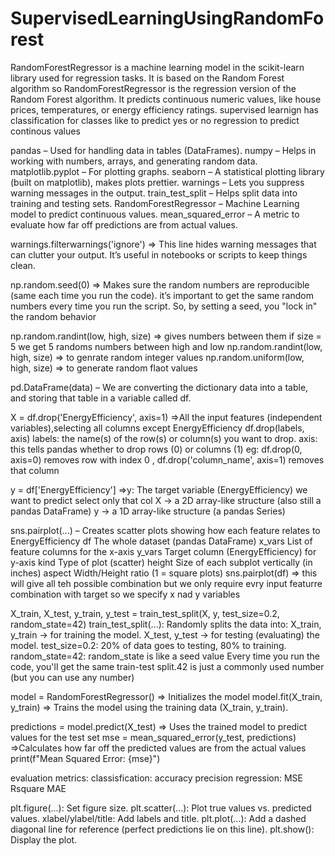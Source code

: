 # SupervisedLearningUsingRandomForest
RandomForestRegressor is a machine learning model in the scikit-learn library used for regression tasks.
It is based on the Random Forest algorithm so RandomForestRegressor is the regression version of the Random Forest algorithm. It predicts continuous numeric values, like house prices, temperatures, or energy efficiency ratings. supervised learnign has classification for classes like to predict yes or no regression to predict continous values

pandas – Used for handling data in tables (DataFrames).
numpy – Helps in working with numbers, arrays, and generating random data.
matplotlib.pyplot – For plotting graphs.
seaborn – A statistical plotting library (built on matplotlib), makes plots prettier.
warnings – Lets you suppress warning messages in the output.
train_test_split – Helps split data into training and testing sets.
RandomForestRegressor – Machine Learning model to predict continuous values.
mean_squared_error – A metric to evaluate how far off predictions are from actual values.

warnings.filterwarnings('ignore') => This line hides warning messages that can clutter your output. It’s useful in notebooks or scripts to keep things clean.

np.random.seed(0) => Makes sure the random numbers are reproducible (same each time you run the code).
it’s important to get the same random numbers every time you run the script.
So, by setting a seed, you "lock in" the random behavior

np.random.randint(low, high, size) => gives numbers between them if size = 5 we get 5 randoms numbers between high and low
np.random.randint(low, high, size) => to genrate random integer values
np.random.uniform(low, high, size) => to generate random flaot values

pd.DataFrame(data) – We are converting the dictionary data into a table, and storing that table in a variable called df.

X = df.drop('EnergyEfficiency', axis=1) =>All the input features (independent variables),selecting all columns except EnergyEfficiency
df.drop(labels, axis)
labels: the name(s) of the row(s) or column(s) you want to drop.
axis: this tells pandas whether to drop rows (0) or columns (1)
eg:  df.drop(0, axis=0) removes row with index 0 , df.drop('column_name', axis=1) removes that column

y = df['EnergyEfficiency'] =>y: The target variable (EnergyEfficiency) we want to predict select only that col
X → a 2D array-like structure (also still a pandas DataFrame)
y → a 1D array-like structure (a pandas Series)

sns.pairplot(...) – Creates scatter plots showing how each feature relates to EnergyEfficiency
df	The whole dataset (pandas DataFrame)
x_vars	List of feature columns for the x-axis
y_vars	Target column (EnergyEfficiency) for y-axis
kind	Type of plot (scatter)
height	Size of each subplot vertically (in inches)
aspect	Width/Height ratio (1 = square plots)
sns.pairplot(df) => this will give all teh possible combination but we only require evry input featurre combination with target so we specify x nad y variables

X_train, X_test, y_train, y_test = train_test_split(X, y, test_size=0.2, random_state=42)
train_test_split(...): Randomly splits the data into:
X_train, y_train → for training the model.
X_test, y_test → for testing (evaluating) the model.
test_size=0.2: 20% of data goes to testing, 80% to training.
random_state=42: random_state is like a seed value Every time you run the code, you'll get the same train-test split.42 is just a commonly used number (but you can use any number)

model = RandomForestRegressor() => Initializes the model
model.fit(X_train, y_train) =>  Trains the model using the training data (X_train, y_train).

predictions = model.predict(X_test) => Uses the trained model to predict values for the test set
mse = mean_squared_error(y_test, predictions) =>Calculates how far off the predicted values are from the actual values
print(f"Mean Squared Error: {mse}")

evaluation metrics:
classisfication: accuracy precision 
regression: MSE Rsquare MAE

plt.figure(...): Set figure size.
plt.scatter(...): Plot true values vs. predicted values.
xlabel/ylabel/title: Add labels and title.
plt.plot(...): Add a dashed diagonal line for reference (perfect predictions lie on this line).
plt.show(): Display the plot.













